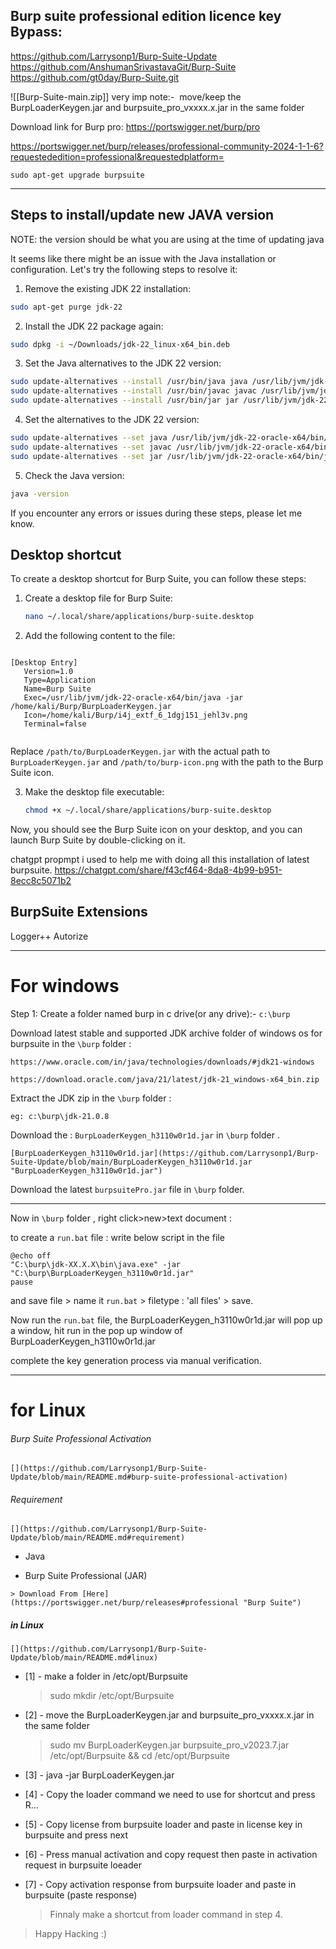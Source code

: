 




Burp suite professional edition licence key Bypass:
---

https://github.com/Larrysonp1/Burp-Suite-Update
https://github.com/AnshumanSrivastavaGit/Burp-Suite
https://github.com/gt0day/Burp-Suite.git

![[Burp-Suite-main.zip]]
very imp note:-    move/keep the BurpLoaderKeygen.jar and burpsuite_pro_vxxxx.x.jar in the same folder  



Download link for Burp pro: 
https://portswigger.net/burp/pro

https://portswigger.net/burp/releases/professional-community-2024-1-1-6?requestededition=professional&requestedplatform=


```
sudo apt-get upgrade burpsuite 
```



---




Steps to install/update new JAVA version
---

NOTE: the version should be what you are using at the time of updating java

It seems like there might be an issue with the Java installation or configuration. Let's try the following steps to resolve it:

1. Remove the existing JDK 22 installation:

```bash
sudo apt-get purge jdk-22
```

2. Install the JDK 22 package again:

```bash
sudo dpkg -i ~/Downloads/jdk-22_linux-x64_bin.deb
```

3. Set the Java alternatives to the JDK 22 version:

```bash
sudo update-alternatives --install /usr/bin/java java /usr/lib/jvm/jdk-22-oracle-x64/bin/java 1
sudo update-alternatives --install /usr/bin/javac javac /usr/lib/jvm/jdk-22-oracle-x64/bin/javac 1
sudo update-alternatives --install /usr/bin/jar jar /usr/lib/jvm/jdk-22-oracle-x64/bin/jar 1
```

4. Set the alternatives to the JDK 22 version:

```bash
sudo update-alternatives --set java /usr/lib/jvm/jdk-22-oracle-x64/bin/java
sudo update-alternatives --set javac /usr/lib/jvm/jdk-22-oracle-x64/bin/javac
sudo update-alternatives --set jar /usr/lib/jvm/jdk-22-oracle-x64/bin/jar
```

5. Check the Java version:

```bash
java -version
```

If you encounter any errors or issues during these steps, please let me know.



Desktop shortcut
---
To create a desktop shortcut for Burp Suite, you can follow these steps:

1. Create a desktop file for Burp Suite:
   ```bash
   nano ~/.local/share/applications/burp-suite.desktop
   ```

2. Add the following content to the file:
```

[Desktop Entry]
   Version=1.0
   Type=Application
   Name=Burp Suite
   Exec=/usr/lib/jvm/jdk-22-oracle-x64/bin/java -jar /home/kali/Burp/BurpLoaderKeygen.jar
   Icon=/home/kali/Burp/i4j_extf_6_1dgj151_jehl3v.png
   Terminal=false
   
```
   Replace `/path/to/BurpLoaderKeygen.jar` with the actual path to `BurpLoaderKeygen.jar` and `/path/to/burp-icon.png` with the path to the Burp Suite icon.

3. Make the desktop file executable:
   ```bash
   chmod +x ~/.local/share/applications/burp-suite.desktop
   ```

Now, you should see the Burp Suite icon on your desktop, and you can launch Burp Suite by double-clicking on it.


chatgpt propmpt i used to help me with doing all this installation of latest burpsuite.
https://chatgpt.com/share/f43cf464-8da8-4b99-b951-8ecc8c5071b2


BurpSuite Extensions
---
Logger++
Autorize



----

# For windows

Step 1: Create a folder named burp in c drive(or any drive):-  `c:\burp`

Download latest stable and supported JDK archive folder of windows os for burpsuite in the `\burp` folder :
```
https://www.oracle.com/in/java/technologies/downloads/#jdk21-windows
```

```
https://download.oracle.com/java/21/latest/jdk-21_windows-x64_bin.zip
```

Extract the JDK zip in the `\burp` folder :
```
eg: c:\burp\jdk-21.0.8
```


Download the  : `BurpLoaderKeygen_h3110w0r1d.jar` in `\burp` folder .
```
[BurpLoaderKeygen_h3110w0r1d.jar](https://github.com/Larrysonp1/Burp-Suite-Update/blob/main/BurpLoaderKeygen_h3110w0r1d.jar "BurpLoaderKeygen_h3110w0r1d.jar")
```

Download the latest `burpsuitePro.jar` file in `\burp` folder.

---

Now  in `\burp` folder , right click>new>text document :

to create a `run.bat` file :
write below script in the file
```
@echo off
"C:\burp\jdk-XX.X.X\bin\java.exe" -jar "C:\burp\BurpLoaderKeygen_h3110w0r1d.jar"
pause
```

and save file > name it `run.bat` > filetype : 'all files' > save.

Now run the `run.bat` file,
the BurpLoaderKeygen_h3110w0r1d.jar will pop up a window,
hit run in the pop up window of BurpLoaderKeygen_h3110w0r1d.jar 

complete the key generation process via manual verification.

----

# for Linux

###### Burp Suite Professional Activation
```
[](https://github.com/Larrysonp1/Burp-Suite-Update/blob/main/README.md#burp-suite-professional-activation)

```
###### Requirement
```
[](https://github.com/Larrysonp1/Burp-Suite-Update/blob/main/README.md#requirement)
```
- Java

- Burp Suite Professional (JAR)
```
> Download From [Here](https://portswigger.net/burp/releases#professional "Burp Suite")

```



##### in Linux
```
[](https://github.com/Larrysonp1/Burp-Suite-Update/blob/main/README.md#linux)
```
- [1] - make a folder in /etc/opt/Burpsuite
    
    > sudo mkdir /etc/opt/Burpsuite
    
- [2] - move the BurpLoaderKeygen.jar and burpsuite_pro_vxxxx.x.jar in the same folder
    
    > sudo mv BurpLoaderKeygen.jar burpsuite_pro_v2023.7.jar /etc/opt/Burpsuite && cd /etc/opt/Burpsuite
    
- [3] - java -jar BurpLoaderKeygen.jar
- [4] - Copy the loader command we need to use for shortcut and press R...
- [5] - Copy license from burpsuite loader and paste in license key in burpsuite and press next
- [6] - Press manual activation and copy request then paste in activation request in burpsuite loeader
- [7] - Copy activation response from burpsuite loader and paste in burpsuite (paste response)
    
    > Finnaly make a shortcut from loader command in step 4.
    

> Happy Hacking :)

